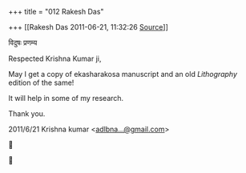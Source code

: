 +++
title = "012 Rakesh Das"

+++
[[Rakesh Das	2011-06-21, 11:32:26 [Source](https://groups.google.com/g/bvparishat/c/8P3Na-bYZ1c)]]



विदुषः प्रणम्य  
  

Respected Krishna Kumar ji,  
  
May I get a copy of ekasharakosa manuscript and an old *Lithography* edition of the same!  
  
It will help in some of my research.  
  
Thank you.  
  

2011/6/21 Krishna kumar \<[adlbna...@gmail.com]()\>





